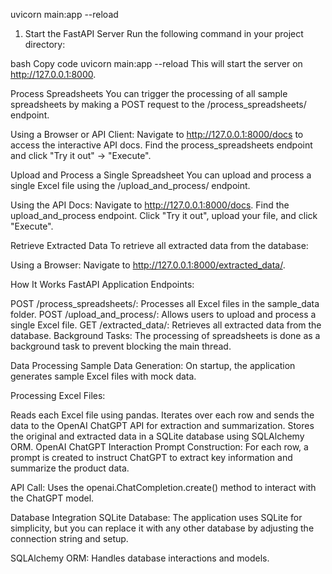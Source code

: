 uvicorn main:app --reload
1. Start the FastAPI Server
Run the following command in your project directory:

bash
Copy code
uvicorn main:app --reload
This will start the server on http://127.0.0.1:8000.


Process Spreadsheets
You can trigger the processing of all sample spreadsheets by making a POST request to the /process_spreadsheets/ endpoint.

Using a Browser or API Client:
Navigate to http://127.0.0.1:8000/docs to access the interactive API docs.
Find the process_spreadsheets endpoint and click "Try it out" -> "Execute".


Upload and Process a Single Spreadsheet
You can upload and process a single Excel file using the /upload_and_process/ endpoint.


Using the API Docs:
Navigate to http://127.0.0.1:8000/docs.
Find the upload_and_process endpoint.
Click "Try it out", upload your file, and click "Execute".


Retrieve Extracted Data
To retrieve all extracted data from the database:


Using a Browser:
Navigate to http://127.0.0.1:8000/extracted_data/.


How It Works
FastAPI Application
Endpoints:

POST /process_spreadsheets/: Processes all Excel files in the sample_data folder.
POST /upload_and_process/: Allows users to upload and process a single Excel file.
GET /extracted_data/: Retrieves all extracted data from the database.
Background Tasks: The processing of spreadsheets is done as a background task to prevent blocking the main thread.

Data Processing
Sample Data Generation: On startup, the application generates sample Excel files with mock data.

Processing Excel Files:

Reads each Excel file using pandas.
Iterates over each row and sends the data to the OpenAI ChatGPT API for extraction and summarization.
Stores the original and extracted data in a SQLite database using SQLAlchemy ORM.
OpenAI ChatGPT Interaction
Prompt Construction: For each row, a prompt is created to instruct ChatGPT to extract key information and summarize the product data.

API Call: Uses the openai.ChatCompletion.create() method to interact with the ChatGPT model.

Database Integration
SQLite Database: The application uses SQLite for simplicity, but you can replace it with any other database by adjusting the connection string and setup.

SQLAlchemy ORM: Handles database interactions and models.

